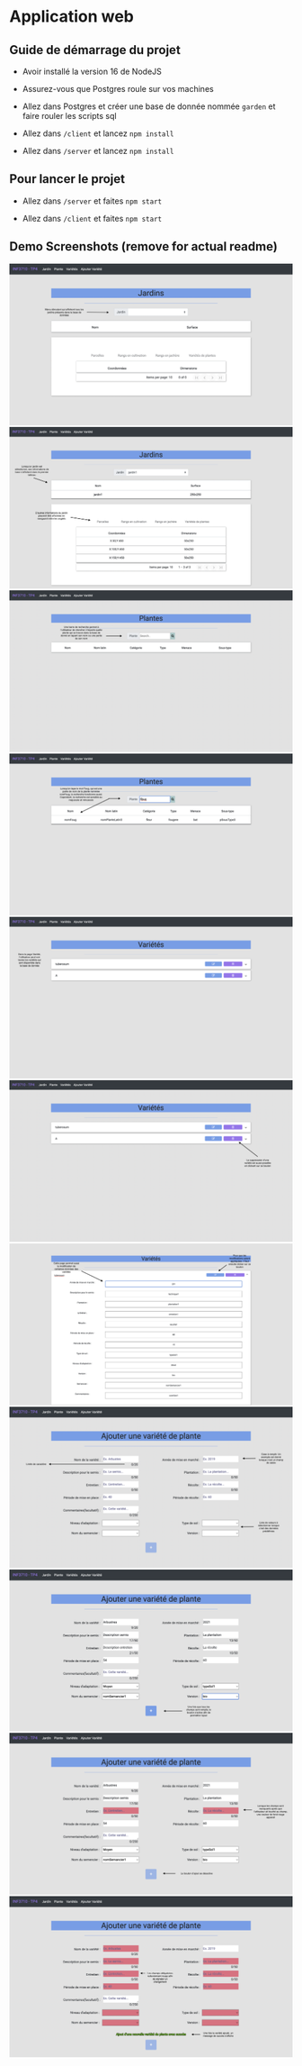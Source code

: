 # Application web
## Guide de démarrage du projet

- Avoir installé la version 16 de NodeJS

- Assurez-vous que Postgres roule sur vos machines 

- Allez dans Postgres et créer une base de donnée nommée `garden` et faire rouler les scripts sql

- Allez dans `/client`  et lancez `npm install`

- Allez dans `/server` et lancez `npm install​`


## Pour lancer le projet

- Allez dans `/server` et faites `npm start`​

- Allez dans `/client` et faites `npm start`​

## Demo Screenshots (remove for actual readme)

![Gardens Page](./imgs/jardin1.PNG "Gardens Page")
![Gardens Page](./imgs/jardin2.PNG "Gardens Page")
![Plants Page](./imgs/plante1.PNG "Plants Page")
![Plants Page](./imgs/plante2.PNG "Plants Page")
![Varieties Page](./imgs/variete1.PNG "Varieties Page")
![Varieties Page](./imgs/variete2.PNG "Varieties Page")
![Varieties Page](./imgs/variete3.PNG "Varieties Page")
![Add Variety Page](./imgs/ajoutvariete1.PNG "Add Variety Page")
![Add Variety Page](./imgs/ajoutvariete2.PNG "Add Variety Page")
![Add Variety Page](./imgs/ajoutvariete3.PNG "Add Variety Page")
![Add Variety Page](./imgs/ajoutvariete4.PNG "Add Variety Page")
